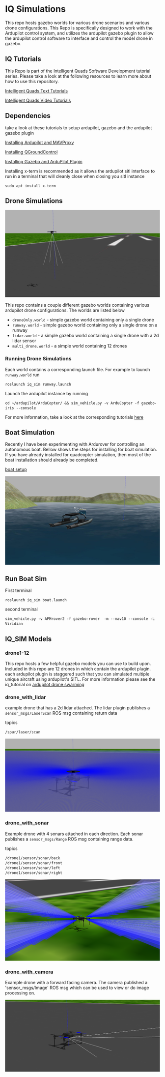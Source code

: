 # IQ Simulations

This repo hosts gazebo worlds for various drone scenarios and various drone configurations. This Repo is specifically designed to work with the Ardupilot control system, and utilizes the ardupilot gazebo plugin to allow the ardupilot control software to interface and control the model drone in gazebo. 

## IQ Tutorials
This Repo is part of the Intelligent Quads Software Development tutorial series. Please take a look at the following resources to learn more about how to use this repository.

[Intelligent Quads Text Tutorials](https://github.com/Intelligent-Quads/iq_tutorials)

[Intelligent Quads Video Tutorials](https://www.youtube.com/channel/UCuZy0c-uvSJglnZfQC0-uaQ)


## Dependencies 

take a look at these tutorials to setup ardupilot, gazebo and the ardupilot gazebo plugin 

[Installing Ardupilot and MAVProxy](https://github.com/Intelligent-Quads/iq_tutorials/blob/master/Installing_Ardupilot.md)

[Installing QGroundControl](https://github.com/Intelligent-Quads/iq_tutorials/blob/master/installing_qgc.md)

[Installing Gazebo and ArduPilot Plugin](https://github.com/Intelligent-Quads/iq_tutorials/blob/master/installing_gazebo_arduplugin.md)

Installing x-term is recommended as it allows the ardupilot sitl interface to run in a terminal that will cleanly close when closing you sitl instance
```
sudo apt install x-term
```

## Drone Simulations 

![runway world](docs/imgs/runway.jpg)

This repo contains a couple different gazebo worlds containing various ardupilot drone configurations. The worlds are listed below 

- `droneOnly.world` - simple gazebo world containing only a single drone
- `runway.world` - simple gazebo world containing only a single drone on a runway
- `lidar.world` - a simple gazebo world containing a single drone with a 2d lidar sensor
- `multi_drone.world` - a simple world containing 12 drones  

### Running Drone Simulations 

Each world contains a corresponding launch file. For example to launch `runway.world` run
```
roslaunch iq_sim runway.launch
``` 
Launch the ardupilot instance by running 
```
cd ~/ardupilot/ArduCopter/ && sim_vehicle.py -v ArduCopter -f gazebo-iris --console
``` 
For more information, take a look at the corresponding tutorials [here](https://github.com/Intelligent-Quads/iq_tutorials)

## Boat Simulation

Recently I have been experimenting with Ardurover for controlling an autonomous boat. Bellow shows the steps for installing for boat simulation. If you have already installed for quadcopter simulation, then most of the boat installation should already be completed. 

[boat setup](docs/boat_setup.md)

![river world](docs/imgs/river_world.jpg)

## Run Boat Sim 

First terminal 
```
roslaunch iq_sim boat.launch
```
second terminal
```
sim_vehicle.py -v APMrover2 -f gazebo-rover  -m --mav10 --console -L Viridian
```


## IQ_SIM Models


### drone1-12
This repo hosts a few helpful gazebo models you can use to build upon. Included in this repo are 12 drones in which contain the ardupilot plugin. each ardupilot plugin is staggered such that you can simulated multiple unique aircraft using ardupilot's SITL. For more information please see the iq_tutorial on [ardupilot drone swarming](https://github.com/Intelligent-Quads/iq_tutorials/blob/master/docs/swarming_ardupilot.md)

### drone_with_lidar

example drone that has a 2d lidar attached. The lidar plugin publishes a `sensor_msgs/LaserScan` ROS msg containing return data

topics
```
/spur/laser/scan
```

![drone_with_lidar](docs/imgs/drone_with_lidar.png)

### drone_with_sonar

Example drone with 4 sonars attached in each direction. Each sonar publishes a `sensor_msgs/Range` ROS msg containing range data.

topics 
```
/drone1/sensor/sonar/back
/drone1/sensor/sonar/front
/drone1/sensor/sonar/left
/drone1/sensor/sonar/right
```
![drone_with_sonar](docs/imgs/drone_with_sonar.png)

### drone_with_camera 

Example drone with a forward facing camera. The camera published a 'sensor_msgs/Image' ROS msg which can be used to view or do image processing on. 

![drone_with_camera](docs/imgs/drone_with_camera.png)